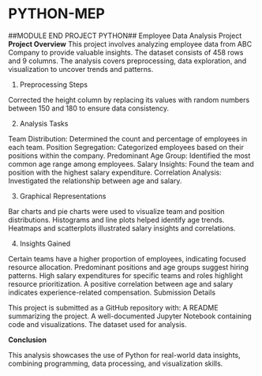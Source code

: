# PYTHON-MEP
##MODULE END PROJECT PYTHON##
Employee Data Analysis Project
**Project Overview**
This project involves analyzing employee data from ABC Company to provide valuable insights. The dataset consists of 458 rows and 9 columns. The analysis covers preprocessing, data exploration, and visualization to uncover trends and patterns.

1. Preprocessing Steps

Corrected the height column by replacing its values with random numbers between 150 and 180 to ensure data consistency.

2. Analysis Tasks

Team Distribution: Determined the count and percentage of employees in each team.
Position Segregation: Categorized employees based on their positions within the company.
Predominant Age Group: Identified the most common age range among employees.
Salary Insights: Found the team and position with the highest salary expenditure.
Correlation Analysis: Investigated the relationship between age and salary.

3. Graphical Representations

Bar charts and pie charts were used to visualize team and position distributions.
Histograms and line plots helped identify age trends.
Heatmaps and scatterplots illustrated salary insights and correlations.

4. Insights Gained

Certain teams have a higher proportion of employees, indicating focused resource allocation.
Predominant positions and age groups suggest hiring patterns.
High salary expenditures for specific teams and roles highlight resource prioritization.
A positive correlation between age and salary indicates experience-related compensation.
Submission Details

This project is submitted as a GitHub repository with:
A README summarizing the project.
A well-documented Jupyter Notebook containing code and visualizations.
The dataset used for analysis.

**Conclusion**

This analysis showcases the use of Python for real-world data insights, combining programming, data processing, and visualization skills.

